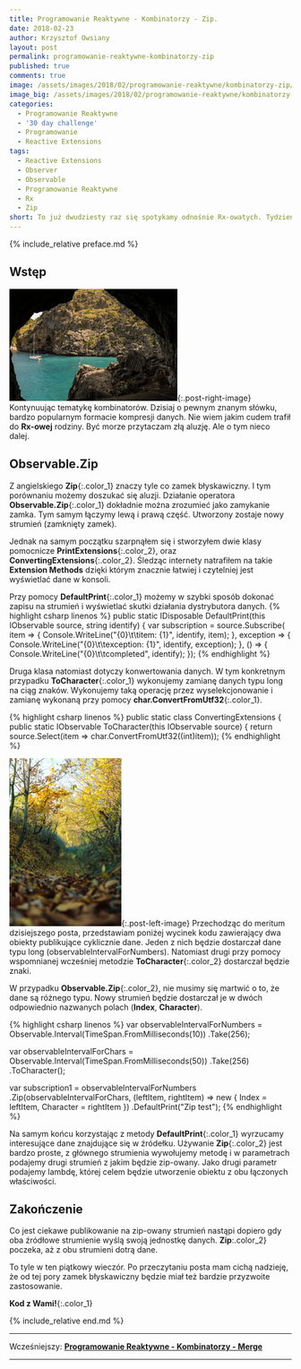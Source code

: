 ```yaml
---
title: Programowanie Reaktywne - Kombinatorzy - Zip.
date: 2018-02-23
author: Krzysztof Owsiany
layout: post
permalink: programowanie-reaktywne-kombinatorzy-zip
published: true
comments: true        
image: /assets/images/2018/02/programowanie-reaktywne/kombinatorzy-zip/post.jpg
image_big: /assets/images/2018/02/programowanie-reaktywne/kombinatorzy-zip/post-big.jpg
categories:
  - Programowanie Reaktywne
  - '30 day challenge'
  - Programowanie
  - Reactive Extensions
tags:
  - Reactive Extensions
  - Observer
  - Observable
  - Programowanie Reaktywne
  - Rx
  - Zip
short: To już dwudziesty raz się spotykamy odnośnie Rx-owatych. Tydzień pomału dobiega końca. Taki i zbliżamy się do zakończenia serii postów dotyczących kombinatorów. Okazuje się, że rozpisałem się bardzo w tej podgrupie. W najgorszym wypadku nie zakończę na 30 postach :).
---
```

{% include_relative preface.md %}

## Wstęp
[![Reactive Extensions - Zip][post]][post-big]{:.post-right-image}
Kontynuując tematykę kombinatorów. Dzisiaj o pewnym znanym słówku, bardzo popularnym formacie kompresji danych. Nie wiem jakim cudem trafił do **Rx-owej** rodziny. Być morze przytaczam złą aluzję. Ale o tym nieco dalej.

## Observable.Zip
Z angielskiego **Zip**{:.color_1} znaczy tyle co zamek błyskawiczny. I tym porównaniu możemy doszukać się aluzji. Działanie operatora **Observable.Zip**{:.color_1} dokładnie można zrozumieć jako zamykanie zamka. Tym samym łączymy lewą i prawą część. 
Utworzony zostaje nowy strumień (zamknięty zamek).

Jednak na samym początku szarpnąłem się i stworzyłem dwie klasy pomocnicze **PrintExtensions**{:.color_2}, oraz **ConvertingExtensions**{:.color_2}. Śledząc internety natrafiłem na takie **Extension Methods** dzięki którym znacznie łatwiej i czytelniej jest wyświetlać dane w konsoli.

Przy pomocy **DefaultPrint**{:.color_1} możemy w szybki sposób dokonać zapisu na strumień i wyświetlać skutki działania dystrybutora danych.
{% highlight csharp linenos %}
public static IDisposable DefaultPrint<T>(this IObservable<T> source, string identify)
{
  var subscription = source.Subscribe(
    item =>
    {
      Console.WriteLine("{0}\t\titem: {1}", identify, item);
    },
    exception =>
    {
      Console.WriteLine("{0}\t\texception: {1}", identify, exception);
    },
    () =>
    {
      Console.WriteLine("{0}\t\tcompleted", identify);
    });
{% endhighlight %}

Druga klasa natomiast dotyczy konwertowania danych. W tym konkretnym przypadku **ToCharacter**{:.color_1} wykonujemy zamianę danych typu long na ciąg znaków. 
Wykonujemy taką operację przez wyselekcjonowanie i zamianę wykonaną przy pomocy **char.ConvertFromUtf32**{:.color_1}.

{% highlight csharp linenos %}
public static class ConvertingExtensions
{
  public static IObservable<string> ToCharacter(this IObservable<long> source)
  {
    return source.Select(item => char.ConvertFromUtf32((int)item));
{% endhighlight %}

[![Reactive Extensions - Zip][image1]][image1-big]{:.post-left-image}
Przechodząc do meritum dzisiejszego posta, przedstawiam poniżej wycinek kodu zawierający dwa obiekty publikujące cyklicznie dane. Jeden z nich będzie dostarczał dane typu long (observableIntervalForNumbers). Natomiast drugi przy pomocy wspomnianej wcześniej metodzie **ToCharacter**{:.color_2} dostarczał będzie znaki.

W przypadku **Observable.Zip**{:.color_2}, nie musimy się martwić o to, że dane są różnego typu. Nowy strumień będzie dostarczał je w dwóch odpowiednio nazwanych polach (**Index**, **Character**).

{% highlight csharp linenos %}
var observableIntervalForNumbers = Observable.Interval(TimeSpan.FromMilliseconds(10))
  .Take(256);

var observableIntervalForChars = Observable.Interval(TimeSpan.FromMilliseconds(50))
  .Take(256)
  .ToCharacter();

var subscription1 = observableIntervalForNumbers
  .Zip(observableIntervalForChars, (leftItem, rightItem) => new
  {
    Index = leftItem,
    Character = rightItem
  })
  .DefaultPrint("Zip test");
{% endhighlight %}

Na samym końcu korzystając z metody **DefaultPrint**{:.color_1} wyrzucamy interesujące dane znajdujące się w źródełku.
Używanie **Zip**{:.color_2} jest bardzo proste, z głównego strumienia wywołujemy metodę i w parametrach podajemy drugi strumień z jakim będzie zip-owany. Jako drugi parametr podajemy lambdę, której celem będzie utworzenie obiektu z obu łączonych właściwości.

## Zakończenie
Co jest ciekawe publikowanie na zip-owany strumień nastąpi dopiero gdy oba źródłowe strumienie wyślą swoją jednostkę danych.
**Zip**:.color_2} poczeka, aż z obu strumieni dotrą dane.

To tyle w ten piątkowy wieczór. Po przeczytaniu posta mam cichą nadzieję, że od tej pory zamek błyskawiczny będzie miał też bardzie przyzwoite zastosowanie.

**Kod z Wami!**{:.color_1}

{% include_relative end.md %}

------
Wcześniejszy: **[Programowanie Reaktywne - Kombinatorzy - Merge][previous]**

<!--Następny: **[Programowanie Reaktywne - Kombinatorzy - Start With][next]**-->

------
[previous]: {{site.url}}/programowanie-reaktywne-kombinatorzy-merge
[next]: {{site.url}}/programowanie-reaktywne-kombinatorzy-concat

[post]: /assets/images/2018/02/programowanie-reaktywne/kombinatorzy-zip/post.jpg
[post-big]: /assets/images/2018/02/programowanie-reaktywne/kombinatorzy-zip/post-big.jpg

[image1]: /assets/images/2018/02/programowanie-reaktywne/kombinatorzy-zip/image1.jpg
[image1-big]: /assets/images/2018/02/programowanie-reaktywne/kombinatorzy-zip/image1-big.jpg
